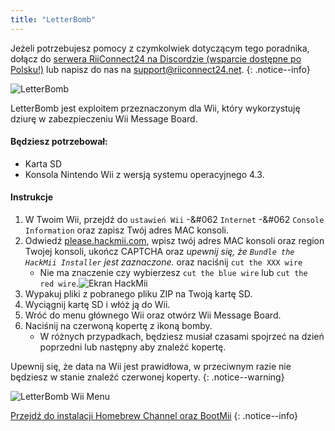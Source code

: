 ```yaml
---
title: "LetterBomb"
---
```


Jeżeli potrzebujesz pomocy z czymkolwiek dotyczącym tego poradnika, dołącz do [serwera RiiConnect24 na Discordzie (wsparcie dostępne po Polsku!)](https://discord.gg/rc24) lub napisz do nas na [support@riiconnect24.net](mailto:support@riiconnect24.net).
{: .notice--info}

![LetterBomb](/images/letterbomb.png)

LetterBomb jest exploitem przeznaczonym dla Wii, który wykorzystuję dziurę w zabezpieczeniu Wii Message Board.

#### Będziesz potrzebował:
- Karta SD
- Konsola Nintendo Wii z wersją systemu operacyjnego 4.3.

#### Instrukcje


1. W Twoim Wii, przejdź do `ustawień Wii` -&#062 `Internet` -&#062 `Console Information` oraz zapisz Twój adres MAC konsoli.
1. Odwiedź [please.hackmii.com](https://please.hackmii.com), wpisz twój adres MAC konsoli oraz region Twojej konsoli, ukończ CAPTCHA oraz *upewnij się, że `Bundle the HackMii Installer` jest zaznaczone.* oraz naciśnij `cut the XXX wire`
   - Nie ma znaczenie czy wybierzesz `cut the blue wire` lub `cut the red wire`.![Ekran HackMii](/images/Wii/LetterBomb-PC.png)
1. Wypakuj pliki z pobranego pliku ZIP na Twoją kartę SD.
1. Wyciągnij kartę SD i włóż ją do Wii.
1. Wróć do menu głównego Wii oraz otwórz Wii Message Board.
1. Naciśnij na czerwoną kopertę z ikoną bomby.
   - W różnych przypadkach, będziesz musiał czasami spojrzeć na dzień poprzedni lub następny aby znaleźć kopertę.

Upewnij się, że data na Wii jest prawidłowa, w przeciwnym razie nie będziesz w stanie znaleźć czerwonej koperty.
{: .notice--warning}


![LetterBomb Wii Menu](/images/Wii/LetterBomb-Wii.png)

[Przejdź do instalacji Homebrew Channel oraz BootMii](hbc)
{: .notice--info}
